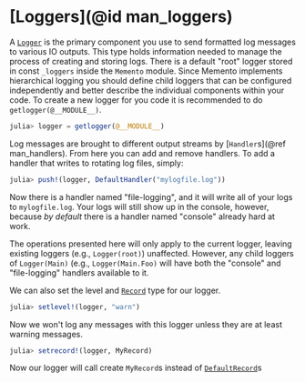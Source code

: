 # [Loggers](@id man_loggers)

A [`Logger`](@ref) is the primary component you use to send formatted log messages to various IO outputs. This type holds information needed to manage the process of creating and storing logs. There is a default "root" logger stored in const `_loggers` inside the `Memento` module. Since Memento implements hierarchical logging you should define child loggers that can be configured independently and better describe the individual components within your code.
To create a new logger for you code it is recommended to do `getlogger(@__MODULE__)`.

```julia
julia> logger = getlogger(@__MODULE__)
```

Log messages are brought to different output streams by [`Handler`s](@ref man_handlers). From here you can add and remove handlers. To add a handler that writes to rotating log files, simply:

```julia
julia> push!(logger, DefaultHandler("mylogfile.log"))
```

Now there is a handler named "file-logging", and it will write all of your logs to `mylogfile.log`. Your logs will still show up in the console, however, because _by default_ there is a handler named "console" already hard at work.

The operations presented here will only apply to the current logger, leaving existing loggers (e.g., `Logger(root)`) unaffected. However, any child loggers of `Logger(Main)` (e.g., `Logger(Main.Foo)` will have both the "console" and "file-logging" handlers available to it.

We can also set the level and [`Record`](@ref) type for our logger.

```julia
julia> setlevel!(logger, "warn")
```

Now we won't log any messages with this logger unless they are at least warning messages.

```julia
julia> setrecord!(logger, MyRecord)
```

Now our logger will call create `MyRecord`s instead of [`DefaultRecord`](@ref)s
